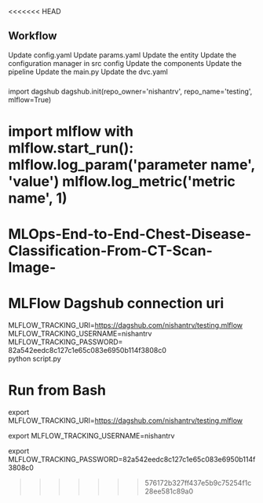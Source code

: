 <<<<<<< HEAD
## Workflow

Update config.yaml
Update params.yaml
Update the entity
Update the configuration manager in src config
Update the components
Update the pipeline
Update the main.py
Update the dvc.yaml

###

import dagshub
dagshub.init(repo_owner='nishantrv', repo_name='testing', mlflow=True)

import mlflow
with mlflow.start_run():
  mlflow.log_param('parameter name', 'value')
  mlflow.log_metric('metric name', 1)
=======
# MLOps-End-to-End-Chest-Disease-Classification-From-CT-Scan-Image-


# MLFlow Dagshub connection uri

MLFLOW_TRACKING_URI=https://dagshub.com/nishantrv/testing.mlflow \
MLFLOW_TRACKING_USERNAME=nishantrv \
MLFLOW_TRACKING_PASSWORD= 82a542eedc8c127c1e65c083e6950b114f3808c0 \
python script.py


# Run from Bash

export MLFLOW_TRACKING_URI=https://dagshub.com/nishantrv/testing.mlflow

export MLFLOW_TRACKING_USERNAME=nishantrv 

export MLFLOW_TRACKING_PASSWORD=82a542eedc8c127c1e65c083e6950b114f3808c0

>>>>>>> 576172b327ff437e5b9c75254f1c28ee581c89a0
